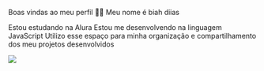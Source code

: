 Boas vindas ao meu perfil 💙💙
Meu nome é biah diias

Estou estudando na Alura
Estou me desenvolvendo na linguagem JavaScript
Utilizo esse espaço para minha organização e compartilhamento dos meu projetos desenvolvidos

![](https://media.tenor.com/u6r8fswiki4AAAAM/dancing-minion.gif)

